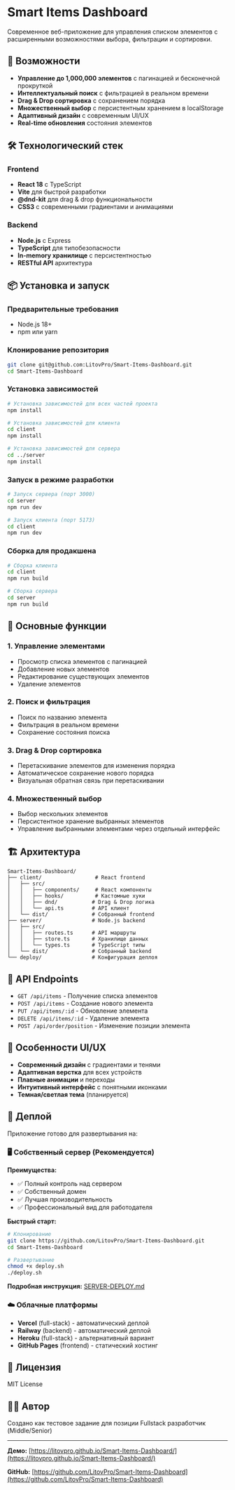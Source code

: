 # Smart Items Dashboard

Современное веб-приложение для управления списком элементов с расширенными возможностями выбора, фильтрации и сортировки.

## 🚀 Возможности

- **Управление до 1,000,000 элементов** с пагинацией и бесконечной прокруткой
- **Интеллектуальный поиск** с фильтрацией в реальном времени
- **Drag & Drop сортировка** с сохранением порядка
- **Множественный выбор** с персистентным хранением в localStorage
- **Адаптивный дизайн** с современным UI/UX
- **Real-time обновления** состояния элементов

## 🛠 Технологический стек

### Frontend
- **React 18** с TypeScript
- **Vite** для быстрой разработки
- **@dnd-kit** для drag & drop функциональности
- **CSS3** с современными градиентами и анимациями

### Backend
- **Node.js** с Express
- **TypeScript** для типобезопасности
- **In-memory хранилище** с персистентностью
- **RESTful API** архитектура

## 📦 Установка и запуск

### Предварительные требования
- Node.js 18+
- npm или yarn

### Клонирование репозитория
```bash
git clone git@github.com:LitovPro/Smart-Items-Dashboard.git
cd Smart-Items-Dashboard
```

### Установка зависимостей
```bash
# Установка зависимостей для всех частей проекта
npm install

# Установка зависимостей для клиента
cd client
npm install

# Установка зависимостей для сервера
cd ../server
npm install
```

### Запуск в режиме разработки
```bash
# Запуск сервера (порт 3000)
cd server
npm run dev

# Запуск клиента (порт 5173)
cd client
npm run dev
```

### Сборка для продакшена
```bash
# Сборка клиента
cd client
npm run build

# Сборка сервера
cd server
npm run build
```

## 🎯 Основные функции

### 1. Управление элементами
- Просмотр списка элементов с пагинацией
- Добавление новых элементов
- Редактирование существующих элементов
- Удаление элементов

### 2. Поиск и фильтрация
- Поиск по названию элемента
- Фильтрация в реальном времени
- Сохранение состояния поиска

### 3. Drag & Drop сортировка
- Перетаскивание элементов для изменения порядка
- Автоматическое сохранение нового порядка
- Визуальная обратная связь при перетаскивании

### 4. Множественный выбор
- Выбор нескольких элементов
- Персистентное хранение выбранных элементов
- Управление выбранными элементами через отдельный интерфейс

## 🏗 Архитектура

```
Smart-Items-Dashboard/
├── client/                 # React frontend
│   ├── src/
│   │   ├── components/     # React компоненты
│   │   ├── hooks/          # Кастомные хуки
│   │   ├── dnd/           # Drag & Drop логика
│   │   └── api.ts         # API клиент
│   └── dist/              # Собранный frontend
├── server/                # Node.js backend
│   ├── src/
│   │   ├── routes.ts      # API маршруты
│   │   ├── store.ts       # Хранилище данных
│   │   └── types.ts       # TypeScript типы
│   └── dist/              # Собранный backend
└── deploy/                # Конфигурация деплоя
```

## 🔧 API Endpoints

- `GET /api/items` - Получение списка элементов
- `POST /api/items` - Создание нового элемента
- `PUT /api/items/:id` - Обновление элемента
- `DELETE /api/items/:id` - Удаление элемента
- `POST /api/order/position` - Изменение позиции элемента

## 🎨 Особенности UI/UX

- **Современный дизайн** с градиентами и тенями
- **Адаптивная верстка** для всех устройств
- **Плавные анимации** и переходы
- **Интуитивный интерфейс** с понятными иконками
- **Темная/светлая тема** (планируется)

## 🚀 Деплой

Приложение готово для развертывания на:

### 🖥️ Собственный сервер (Рекомендуется)

**Преимущества:**
- ✅ Полный контроль над сервером
- ✅ Собственный домен
- ✅ Лучшая производительность
- ✅ Профессиональный вид для работодателя

**Быстрый старт:**
```bash
# Клонирование
git clone https://github.com/LitovPro/Smart-Items-Dashboard.git
cd Smart-Items-Dashboard

# Развертывание
chmod +x deploy.sh
./deploy.sh
```

**Подробная инструкция:** [SERVER-DEPLOY.md](SERVER-DEPLOY.md)

### ☁️ Облачные платформы

- **Vercel** (full-stack) - автоматический деплой
- **Railway** (backend) - автоматический деплой  
- **Heroku** (full-stack) - альтернативный вариант
- **GitHub Pages** (frontend) - статический хостинг

## 📝 Лицензия

MIT License

## 👨‍💻 Автор

Создано как тестовое задание для позиции Fullstack разработчик (Middle/Senior)

---

**Демо:** [https://litovpro.github.io/Smart-Items-Dashboard/](https://litovpro.github.io/Smart-Items-Dashboard/)

**GitHub:** [https://github.com/LitovPro/Smart-Items-Dashboard](https://github.com/LitovPro/Smart-Items-Dashboard)